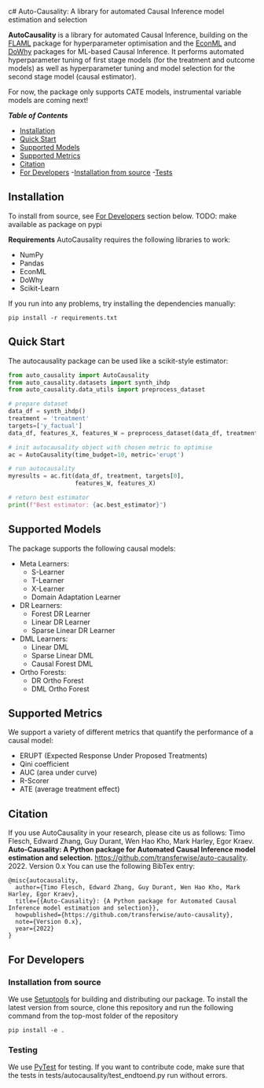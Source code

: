 c# Auto-Causality: A library for automated Causal Inference model estimation and selection


**AutoCausality** is a library for automated Causal Inference, building on the [FLAML](https://github.com/microsoft/FLAML) package for hyperparameter optimisation and the [EconML](https://github.com/microsoft/EconML/) and [DoWhy](https://github.com/microsoft/DoWhy/) packages for ML-based Causal Inference. It performs automated hyperparameter tuning of first stage models (for the treatment and outcome models) as well as hyperparameter tuning and model selection for the second stage model (causal estimator).

For now, the package only supports CATE models, instrumental variable models are coming next!


<summary><strong><em>Table of Contents</em></strong></summary>

- [Installation](#installation)
- [Quick Start](#quick-start)
- [Supported Models](#supported-models)
- [Supported Metrics](#supported-metrics)
- [Citation](#citation)
- [For Developers](#for-developers)
    -[Installation from source](#installation-from-source)
    -[Tests](#testing)


## Installation
To install from source, see [For Developers](#for-developers) section below.
TODO: make available as package on pypi


**Requirements**
AutoCausality requires the following libraries to work:
- NumPy
- Pandas
- EconML
- DoWhy
- Scikit-Learn

If you run into any problems, try installing the dependencies manually:
```
pip install -r requirements.txt
```

## Quick Start
The autocausality package can be used like a scikit-style estimator:

```Python
from auto_causality import AutoCausality
from auto_causality.datasets import synth_ihdp
from auto_causality.data_utils import preprocess_dataset

# prepare dataset
data_df = synth_ihdp()
treatment = 'treatment'
targets=['y_factual']
data_df, features_X, features_W = preprocess_dataset(data_df, treatment, targets)

# init autocausality object with chosen metric to optimise
ac = AutoCausality(time_budget=10, metric='erupt')

# run autocausality
myresults = ac.fit(data_df, treatment, targets[0],
                   features_W, features_X)

# return best estimator
print(f"Best estimator: {ac.best_estimator}")

```

## Supported Models
The package supports the following causal models:
* Meta Learners:
    * S-Learner
    * T-Learner
    * X-Learner
    * Domain Adaptation Learner
* DR Learners:
    * Forest DR Learner
    * Linear DR Learner
    * Sparse Linear DR Learner
* DML Learners:
    * Linear DML
    * Sparse Linear DML
    * Causal Forest DML
* Ortho Forests:
    * DR Ortho Forest
    * DML Ortho Forest

## Supported Metrics
We support a variety of different metrics that quantify the performance of a causal model:
* ERUPT (Expected Response Under Proposed Treatments)
* Qini coefficient
* AUC (area under curve)
* R-Scorer
* ATE (average treatment effect)

## Citation
If you use AutoCausality in your research, please cite us as follows:
Timo Flesch, Edward Zhang, Guy Durant, Wen Hao Kho, Mark Harley, Egor Kraev. **Auto-Causality: A Python package for Automated Causal Inference model estimation and selection.** https://github.com/transferwise/auto-causality. 2022. Version 0.x
You can use the following BibTex entry:
```
@misc{autocausality,
  author={Timo Flesch, Edward Zhang, Guy Durant, Wen Hao Kho, Mark Harley, Egor Kraev},
  title={{Auto-Causality}: {A Python package for Automated Causal Inference model estimation and selection}},
  howpublished={https://github.com/transferwise/auto-causality},
  note={Version 0.x},
  year={2022}
}
```
## For Developers
### Installation from source
We use [Setuptools](https://setuptools.readthedocs.io/en/latest/index.html) for building and distributing our package. To install the latest version from source, clone this repository and run the following command from the top-most folder of the repository
```
pip install -e .
```
### Testing
We use [PyTest](https://docs.pytest.org/) for testing. If you want to contribute code, make sure that the tests in tests/autocausality/test_endtoend.py run without errors.

